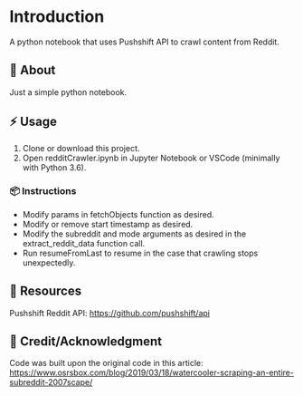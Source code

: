 # Introduction
A python notebook that uses Pushshift API to crawl content from Reddit.

##  :beginner: About
Just a simple python notebook.

## :zap: Usage
1. Clone or download this project.
2. Open redditCrawler.ipynb in Jupyter Notebook or VSCode (minimally with Python 3.6).


###  :package: Instructions
- Modify params in fetchObjects function as desired.
- Modify or remove start timestamp as desired.
- Modify the subreddit and mode arguments as desired in the extract_reddit_data function call.
- Run resumeFromLast to resume in the case that crawling stops unexpectedly.


##  :page_facing_up: Resources
Pushshift Reddit API: https://github.com/pushshift/api


## :star2: Credit/Acknowledgment
Code was built upon the original code in this article:
https://www.osrsbox.com/blog/2019/03/18/watercooler-scraping-an-entire-subreddit-2007scape/

